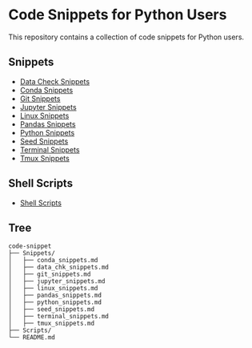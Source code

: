 # Code Snippets for Python Users

This repository contains a collection of code snippets for Python users.

## Snippets

- [Data Check Snippets](https://github.com/euisuk-chung/code-snippet/blob/main/snippets/data_chk_snippets.md)
- [Conda Snippets](https://github.com/euisuk-chung/code-snippet/blob/main/snippets/conda_snippets.md)
- [Git Snippets](https://github.com/euisuk-chung/code-snippet/blob/main/snippets/git_snippets.md)
- [Jupyter Snippets](https://github.com/euisuk-chung/code-snippet/blob/main/snippets/jupyter_snippets.md)
- [Linux Snippets](https://github.com/euisuk-chung/code-snippet/blob/main/snippets/linux_snippets.md)
- [Pandas Snippets](https://github.com/euisuk-chung/code-snippet/blob/main/snippets/pandas_snippets.md)
- [Python Snippets](https://github.com/euisuk-chung/code-snippet/blob/main/snippets/python_snippets.md)
- [Seed Snippets](https://github.com/euisuk-chung/code-snippet/blob/main/snippets/seed_snippets.md)
- [Terminal Snippets](https://github.com/euisuk-chung/code-snippet/blob/main/snippets/terminaL_snippets.md)
- [Tmux Snippets](https://github.com/euisuk-chung/code-snippet/blob/main/snippets/tmux_snippets.md)

## Shell Scripts
- [Shell Scripts](https://github.com/euisuk-chung/code-snippet/blob/main/scripts/)

## Tree
~~~
code-snippet
├── Snippets/
│   ├── conda_snippets.md
│   ├── data_chk_snippets.md
│   ├── git_snippets.md
│   ├── jupyter_snippets.md
│   ├── linux_snippets.md
│   ├── pandas_snippets.md
│   ├── python_snippets.md
│   ├── seed_snippets.md
│   ├── terminal_snippets.md
│   ├── tmux_snippets.md
├── Scripts/
└── README.md
~~~

